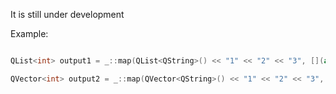It is still under development


Example:

```C++

QList<int> output1 = _::map(QList<QString>() << "1" << "2" << "3", [](auto item) { return item.toInt();});

QVector<int> output2 = _::map(QVector<QString>() << "1" << "2" << "3", [](auto item) { return item.toInt();});
```

